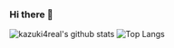 ### Hi there 👋

![kazuki4real's github stats](https://github-readme-stats.vercel.app/api?username=kazuki4real&count_private=true&show_icons=true&theme=radical)
![Top Langs](https://github-readme-stats.vercel.app/api/top-langs/?username=kazuki4real&theme=radical)
<!--
**kazuki4real/kazuki4real** is a ✨ _special_ ✨ repository because its `README.md` (this file) appears on your GitHub profile.

Here are some ideas to get you started:

- 🔭 I’m currently working on ...
- 🌱 I’m currently learning ...
- 👯 I’m looking to collaborate on ...
- 🤔 I’m looking for help with ...
- 💬 Ask me about ...
- 📫 How to reach me: ...
- 😄 Pronouns: ...
- ⚡ Fun fact: ...
-->
